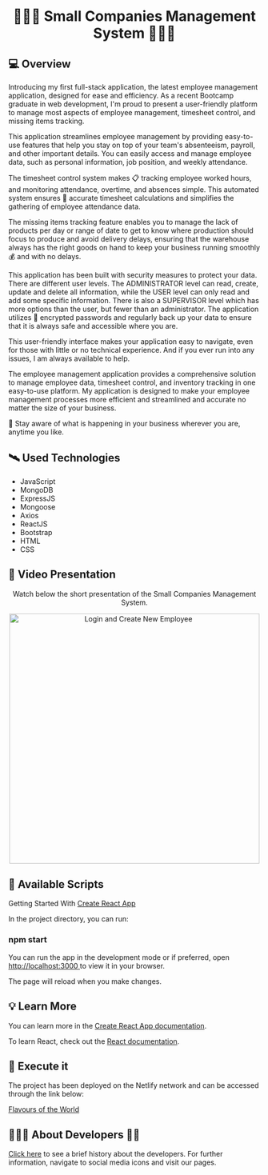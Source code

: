 <h1 align="center">👩🏼‍🔧 Small Companies Management System 👨🏼‍🔧</h1>

<h2>💻 Overview</h2>

<p>Introducing my first full-stack application, the latest employee management application, designed for ease and efficiency. As a recent Bootcamp graduate in web development, I'm proud to present a user-friendly platform to manage most aspects of employee management, timesheet control, and missing items tracking.

This application streamlines employee management by providing easy-to-use features that help you stay on top of your team's absenteeism, payroll, and other important details. You can easily access and manage employee data, such as personal information, job position, and weekly attendance.

The timesheet control system makes 📋 tracking employee worked hours, and monitoring attendance, overtime, and absences simple. This automated system ensures 🎯 accurate timesheet calculations and simplifies the gathering of employee attendance data.

The missing items tracking feature enables you to manage the lack of products per day or range of date to get to know where production should focus to produce and avoid delivery delays, ensuring that the warehouse always has the right goods on hand to keep your business running smoothly 💰 and with no delays.

This application has been built with security measures to protect your data. There are different user levels. The ADMINISTRATOR level can read, create, update and delete all information, while the USER level can only read and add some specific information. There is also a SUPERVISOR level which has more options than the user, but fewer than an administrator. The application utilizes 🔐 encrypted passwords and regularly back up your data to ensure that it is always safe and accessible where you are.

This user-friendly interface makes your application easy to navigate, even for those with little or no technical experience. And if you ever run into any issues, I am always available to help.

The employee management application provides a comprehensive solution to manage employee data, timesheet control, and inventory tracking in one easy-to-use platform. My application is designed to make your employee management processes more efficient and streamlined and accurate no matter the size of your business.

📡 Stay aware of what is happening in your business wherever you are, anytime you like. </p>

<h2>🛰 Used Technologies</h2>
<ul>
  <li>JavaScript</li>
  <li>MongoDB</li>
  <li>ExpressJS</li>
  <li>Mongoose</li>
  <li>Axios</li>
  <li>ReactJS</li>
  <li>Bootstrap</li>
  <li>HTML</li>
  <li>CSS</li>
</ul>

<h2>🚀 Video Presentation </h2>

<div align='center'>
  <p>Watch below the short presentation of the Small Companies Management System.</p>
  <img width="500" alt="Login and Create New Employee" src="https://user-images.githubusercontent.com/111170704/225978327-cfd93b5d-1ff6-43b6-9e80-fa0dcb80b0e0.mov">
</div>


<h2>📝 Available Scripts</h2>

<p>Getting Started With <a href="https://github.com/facebook/create-react-app">Create React App</a></p>
<p>In the project directory, you can run:</p>
<h3>npm start</h3>
<p>You can run the app in the development mode or if preferred, open <a href="http://localhost:3000/">http://localhost:3000 </a>to view it in your browser.</p>
<p>The page will reload when you make changes.</p>

<h2>💡 Learn More</h2>

<p>You can learn more in the <a href="https://create-react-app.dev/docs/getting-started/" target="_blank">Create React App documentation</a>.</p>
<p>To learn React, check out the <a href="https://reactjs.org/" >React documentation</a>.</p>

<h2>🚀 Execute it</h2>

<p>The project has been deployed on the Netlify network and can be accessed through the link below: </p>

<a href="https://venerable-cuchufli-697791.netlify.app/">
  <p>Flavours of the World</p>
</a>


<h2>🧑🏼‍🦰 About Developers 👨🏽</h2>

<p><a href="https://venerable-cuchufli-697791.netlify.app/about" >Click here</a> to see a brief history about the developers. For further information, navigate to social media icons and visit our pages.</p>

